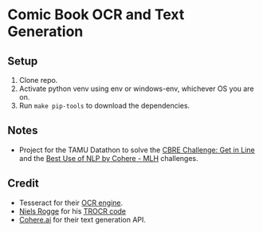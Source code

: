 # Comic Book OCR and Text Generation

## Setup
1. Clone repo.
2. Activate python venv using env or windows-env, whichever OS you are on.
3. Run `make pip-tools` to download the dependencies.

## Notes
- Project for the TAMU Datathon to solve the [CBRE Challenge: Get in Line](https://tamudatathon.com/challenges/docs/cbre) and the [Best Use of NLP by Cohere - MLH](https://tamudatathon.com/challenges/docs/mlh_challenges#best-use-of-nlp-by-cohere---mlh) challenges.

## Credit
- Tesseract for their [OCR engine](https://github.com/tesseract-ocr/tesseract).
- [Niels Rogge](https://huggingface.co/nielsr) for his [TROCR code](https://huggingface.co/docs/transformers/main/model_doc/trocr)
- [Cohere.ai](https://cohere.ai/) for their text generation API.